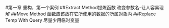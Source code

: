 #第一章 重构，第一个案例
##Extract Method提炼函数
改变参数名-让人容易理解
##Move Method
函数应该放在它所使用的数据的所属对象内
##Replace Temp With Query
尽量少用临时变量

